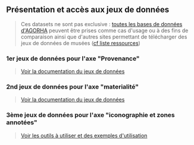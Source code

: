 ## Présentation et accès aux jeux de données

> Ces datasets ne sont pas exclusive : [toutes les bases de données d'AGORHA](https://agorha.inha.fr/inhaprod/jsp/portal/index.jsp?action=jsp/local/portal/view/view_pages.jsp&code=toutesbases&fullcontent=true) peuvent être prises comme cas d'usage ou à des fins de comparaison ainsi que d'autres sites permettant de télécharger des jeux de données de musées ([cf liste ressources](../../ressources/ressources.md))

### 1er jeux de données pour l'axe "Provenance"

> [Voir la documentation du jeux de données](datasetprovevance.md)

### 2nd jeux de données pour l'axe "materialité"

> [Voir la documentation du jeux de données](datasetmaterialite.md)


### 3ème jeux de données pour l'axe "iconographie et zones annotées"

> [Voir les outils à utiliser et des exemples d'utilisation](../ressources/iconoZonesAnnotees.md)
